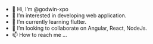 - 👋 Hi, I’m @godwin-xpo
- 👀 I’m interested in developing web application.
- 🌱 I’m currently learning flutter.
- 💞️ I’m looking to collaborate on Angular, React, NodeJs.
- 📫 How to reach me ...

<!---
godwin-xpo/godwin-xpo is a ✨ special ✨ repository because its `README.md` (this file) appears on your GitHub profile.
You can click the Preview link to take a look at your changes.
--->
